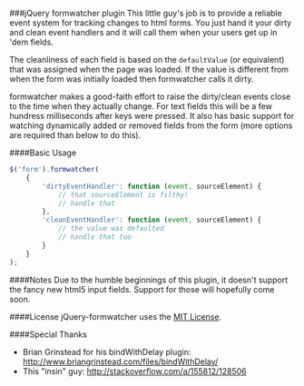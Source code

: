 ###jQuery formwatcher plugin
This little guy's job is to provide a reliable event system for tracking changes to html forms.  You just hand it your dirty and clean event handlers and it will call them when your users get up in 'dem fields.

The cleanliness of each field is based on the ```defaultValue``` (or equivalent) that was assigned when the page was loaded.  If the value is different from when the form was initially loaded then formwatcher calls it dirty.

formwatcher makes a good-faith effort to raise the dirty/clean events close to the time when they actually change.  For text fields this will be a few hundress milliseconds after keys were pressed.  It also has basic support for watching dynamically added or removed fields from the form (more options are required than below to do this).

####Basic Usage
```javascript
$('form').formwatcher(
    {
        'dirtyEventHandler': function (event, sourceElement) {
            // that sourceElement is filthy!
            // handle that 
        },
        'cleanEventHandler': function (event, sourceElement) {
            // the value was defaulted
            // handle that too
        }
    }
);
```

####Notes
Due to the humble beginnings of this plugin, it doesn't support the fancy new html5 input fields.  Support for those will hopefully come soon.

####License
jQuery-formwatcher uses the [MIT License](http://www.opensource.org/licenses/mit-license.php).

####Special Thanks
 - Brian Grinstead for his bindWithDelay plugin: http://www.briangrinstead.com/files/bindWithDelay/
 - This "insin" guy: http://stackoverflow.com/a/155812/128506
